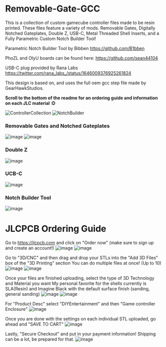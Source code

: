 # Removable-Gate-GCC

This is a collection of custom gamecube controller files made to be resin printed. These files feature a variety of mods. Removable Gates, Digitally Notched Gateplates, Double Z, USB-C, Metal Threaded Shell Inserts, and a Fully Parametric Custom Notch Builder Tool!

Parametric Notch Builder Tool by Bibben
https://github.com/B1bben

PhoZL and OlyU boards can be found here:
https://github.com/sean44104

USB-C plug provided by Rana Labs
https://twitter.com/rana_labs_/status/1646009376925261824

This design is based on, and uses the full oem gcc step file made by GearHawkStudios.

**Scroll to the bottom of the readme for an ordering guide and information on each JLC material :D**

![ControllerCollection](https://raw.githubusercontent.com/sean44104/Removable-Gate-GCC/main/Images/image1.png)
![NotchBuilder](https://raw.githubusercontent.com/sean44104/Removable-Gate-GCC/main/Images/image2.png)


### Removable Gates and Notched Gateplates
![image](https://raw.githubusercontent.com/sean44104/Removable-Gate-GCC/main/Images/rg1.png)
![image](https://raw.githubusercontent.com/sean44104/Removable-Gate-GCC/main/Images/rg2.png)

### Double Z
![image](https://raw.githubusercontent.com/sean44104/Removable-Gate-GCC/main/Images/dz1.png)

### UCB-C
![image](https://raw.githubusercontent.com/sean44104/Removable-Gate-GCC/main/Images/usbc.png)

### Notch Builder Tool
![image](https://raw.githubusercontent.com/sean44104/Removable-Gate-GCC/main/Images/pmg.png)

# JLCPCB Ordering Guide
Go to https://jlcpcb.com and click on "Order now" (make sure to sign up and create an account!)
![image](https://raw.githubusercontent.com/sean44104/Removable-Gate-GCC/main/Images/JLC/JLC1.png)
![image](https://raw.githubusercontent.com/sean44104/Removable-Gate-GCC/main/Images/JLC/JLC2.png)

Go to "3D/CNC" and then drag and drop your STLs into the "Add 3D Files" box of the "3D Printing" section
You can do multiple files at once! (Up to 10)
![image](https://raw.githubusercontent.com/sean44104/Removable-Gate-GCC/main/Images/JLC/JLC3.png)
![image](https://raw.githubusercontent.com/sean44104/Removable-Gate-GCC/main/Images/JLC/JLC4.png)

Once your files are finished uploading, select the type of 3D Technology and Material you want
My personal favorite for the shells currently is SLA(Resin) and Imagine Black with the default surface finish (sanding, general sanding)
![image](https://raw.githubusercontent.com/sean44104/Removable-Gate-GCC/main/Images/JLC/JLC5.png)
![image](https://raw.githubusercontent.com/sean44104/Removable-Gate-GCC/main/Images/JLC/JLC6.png)

For "Product Desc" select "DIYEntertainment" and then "Game controller Enclosure"
![image](https://raw.githubusercontent.com/sean44104/Removable-Gate-GCC/main/Images/JLC/JLC7.png)

Once you are done with the settings on each individual STL uploaded, go ahead and "SAVE TO CART"
![image](https://raw.githubusercontent.com/sean44104/Removable-Gate-GCC/main/Images/JLC/JLC8.png)

Lastly, "Secure Checkout" and put in your payment information! Shipping can be a lot, be prepared for that.
![image](https://raw.githubusercontent.com/sean44104/Removable-Gate-GCC/main/Images/JLC/JLC9.png)
